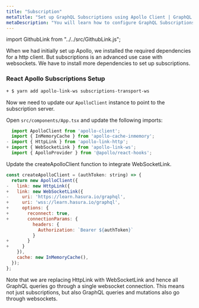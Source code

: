 ```yaml
---
title: "Subscription"
metaTitle: "Set up GraphQL Subscriptions using Apollo Client | GraphQL React Apollo Typescript Tutorial"
metaDescription: "You will learn how to configure GraphQL Subscriptions using React Apollo Client by installing dependencies like apollo-link-ws, subscriptions-transport-ws. This will also have authorization token setup"
---
```


import GithubLink from "../../src/GithubLink.js";

When we had initially set up Apollo, we installed the required dependencies for a http client. But subscriptions is an advanced use case with websockets. We have to install more dependencies to set up subscriptions.

### React Apollo Subscriptions Setup

```bash
+ $ yarn add apollo-link-ws subscriptions-transport-ws
```

Now we need to update our `ApolloClient` instance to point to the subscription server.

Open `src/components/App.tsx` and update the following imports:

<GithubLink link="https://github.com/hasura/graphql-engine/blob/master/community/learn/graphql-tutorials/tutorials/react-apollo-typescript/app-final/src/components/App.tsx" text="src/components/App.tsx" />

```javascript
  import ApolloClient from 'apollo-client';
  import { InMemoryCache } from 'apollo-cache-inmemory';
- import { HttpLink } from 'apollo-link-http';
+ import { WebSocketLink } from 'apollo-link-ws';
  import { ApolloProvider } from '@apollo/react-hooks';
```

Update the createApolloClient function to integrate WebSocketLink.

```javascript
const createApolloClient = (authToken: string) => {
  return new ApolloClient({
-   link: new HttpLink({
+   link: new WebSocketLink({
-     uri: 'https://learn.hasura.io/graphql',
+     uri: 'wss://learn.hasura.io/graphql',
+     options: {
+       reconnect: true,
+       connectionParams: {
          headers: {
            Authorization: `Bearer ${authToken}`
          }
+       }
+     }
    }),
    cache: new InMemoryCache(),
  });
};
```

Note that we are replacing HttpLink with WebSocketLink and hence all GraphQL queries go through a single websocket connection. This means not just subscriptions, but also GraphQL queries and mutations also go through websockets.
